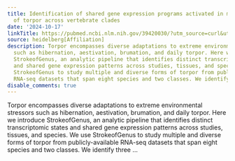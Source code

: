```yaml
---
title: Identification of shared gene expression programs activated in multiple modes
  of torpor across vertebrate clades
date: '2024-10-17'
linkTitle: https://pubmed.ncbi.nlm.nih.gov/39420030/?utm_source=curl&utm_medium=rss&utm_campaign=pubmed-2&utm_content=1FakS-2QOkCT8HsMOQP1bCRQ4YzyumYOmxmF0moLsQ3dFB1E9V&fc=20220326224207&ff=20241018203119&v=2.18.0.post9+e462414
source: heidelberg[Affiliation]
description: Torpor encompasses diverse adaptations to extreme environmental stressors
  such as hibernation, aestivation, brumation, and daily torpor. Here we introduce
  StrokeofGenus, an analytic pipeline that identifies distinct transcriptomic states
  and shared gene expression patterns across studies, tissues, and species. We use
  StrokeofGenus to study multiple and diverse forms of torpor from publicly-available
  RNA-seq datasets that span eight species and two classes. We identify three ...
disable_comments: true
---
```

Torpor encompasses diverse adaptations to extreme environmental stressors such as hibernation, aestivation, brumation, and daily torpor. Here we introduce StrokeofGenus, an analytic pipeline that identifies distinct transcriptomic states and shared gene expression patterns across studies, tissues, and species. We use StrokeofGenus to study multiple and diverse forms of torpor from publicly-available RNA-seq datasets that span eight species and two classes. We identify three ...